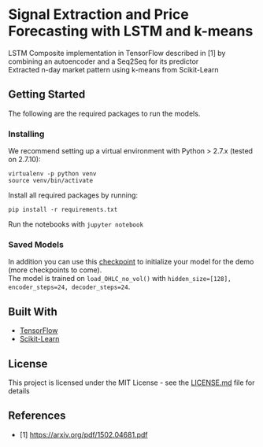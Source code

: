 # Signal Extraction and Price Forecasting with LSTM and k-means

LSTM Composite implementation in TensorFlow described in [1] by combining an autoencoder and a Seq2Seq for its predictor<br /> Extracted n-day market pattern using k-means from Scikit-Learn

## Getting Started
The following are the required packages to run the models. 

### Installing
We recommend setting up a virtual environment with Python > 2.7.x (tested on 2.7.10):
```
virtualenv -p python venv
source venv/bin/activate
```
Install all required packages by running:
```
pip install -r requirements.txt
```
Run the notebooks with `jupyter notebook`
### Saved Models
In addition you can use this [checkpoint](https://www.dropbox.com/s/dcxktu8bsvwuxga/btcusd-ckpts.zip?dl=0) to initialize your model for the demo (more checkpoints to come). <br />
The model is trained on ```load_OHLC_no_vol()``` with ```hidden_size=[128], encoder_steps=24, decoder_steps=24```.
## Built With

* [TensorFlow](https://github.com/tensorflow/tensorflow)
* [Scikit-Learn](https://github.com/scikit-learn/scikit-learn)

## License

This project is licensed under the MIT License - see the [LICENSE.md](LICENSE.md) file for details

## References

* [1] https://arxiv.org/pdf/1502.04681.pdf
